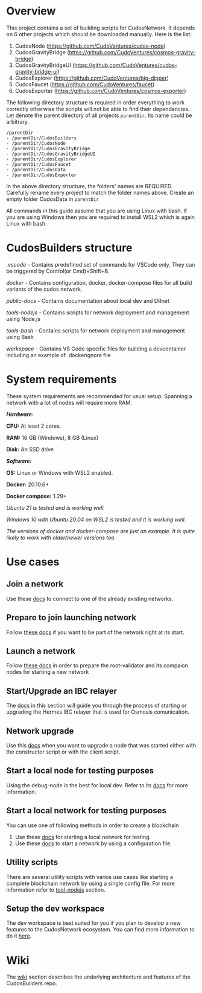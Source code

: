 # Overview

This project contains a set of building scripts for CudosNetwork. It depends on 6 other projects which should be downloaded manually. Here is the list:
1. CudosNode (https://github.com/CudoVentures/cudos-node)
1. CudosGravityBridge (https://github.com/CudoVentures/cosmos-gravity-bridge)
1. CudosGravityBridgeUI (https://github.com/CudoVentures/cudos-gravity-bridge-ui)
1. CudosExplorer (https://github.com/CudoVentures/big-dipper)
1. CudosFaucet (https://github.com/CudoVentures/faucet)
1. CudosExporter (https://github.com/CudoVentures/cosmos-exporter)

The following directory structure is required in order everything to work correctly otherwise the scripts will not be able to find their dependancies.
Let denote the parent directory of all projects <code>parentDir</code>. Its name could be arbitrary.

    /parentDir
    - /parentDir/CudosBuilders
    - /parentDir/CudosNode
    - /parentDir/CudosGravityBridge
    - /parentDir/CudosGravityBridgeUI
    - /parentDir/CudosExplorer
    - /parentDir/CudosFaucet
    - /parentDir/CudosData
    - /parentDir/CudosExporter

In the above directory structure, the folders' names are REQUIRED. Carefully rename every project to match the folder names above. Create an empty folder CudosData in <code>parentDir</code>

All commands in this guide assume that you are using Linux with bash. If you are using Windows then you are required to install WSL2 which is again Linux with bash.

# CudosBuilders structure

<em>.vscode</em> - Contains predefined set of commands for VSCode only. They can be triggered by Control(or Cmd)+Shift+B.

<em>docker</em> - Contains configuration, docker, docker-compose files for all build variants of the cudos network.

<em>public-docs</em> - Contains documentation about local dev and DRnet

<em>tools-nodejs</em> - Contains scripts for network deployment and management using Node.js

<em>tools-bash</em> - Contains scripts for network deployment and management using Bash

<em>workspace</em> - Contains VS Code specific files for building a devcontainer including an example of .dockerignore file

# System requirements

These system requirements are recommended for usual setup. Spanning a network with a lot of nodes will require more RAM.

<em>**Hardware:**</em>

**CPU:** At least 2 cores.

**RAM:** 16 GB (Windows), 8 GB (Linux)

**Disk:** An SSD drive

<em>**Software:**</em>

**OS:** Linux or Windows with WSL2 enabled.

**Docker:** 20.10.6+

**Docker compose:** 1.29+

<em>Ubuntu 21 is tested and is working well.</em>

<em>Windows 10 with Ubuntu 20.04 on WSL2 is tested and it is working well.</em>

<em>The versions of docker and docker-compose are just an example. It is quite likely to work with older/newer versions too.</em>

# Use cases

## Join a network

Use these [docs](./tools-bash/client/readme.md) to connect to one of the already existing networks.

## Prepare to join launching network

Follow [these docs](./tools-bash/constructor/readme.md) if you want to be part of the network right at its start.

## Launch a network

Follow [these docs](./tools-bash/launcher/readme.md) in order to prepare the root-validator and its compaion nodes for starting a new network

## Start/Upgrade an IBC relayer

The [docs](./tools-bash/relayer/) in this section will guide you through the process of starting or upgrading the Hermes IBC relayer that is used for Osmosis comunication.

## Network upgrade

Use this [docs](./tools-bash/upgrade/) when you want to upgrade a node that was started either with the constructor script or with the client script.

## Start a local node for testing purposes

Using the debug-node is the best for local dev. Refer to its [docs](./docker/debug-node/readme.md) for more information.

## Start a local network for testing purposes

You can use one of following methods in order to create a blockchain

1. Use these [docs](./public-docs/local-network/local-network.md) for starting a local network for testing.
1. Use these [docs](./tools-nodejs/deployer-network/readme.md) to start a network by using a configuration file.

## Utility scripts

There are several utility scripts with varios use cases like starting a complete blockchain network by using a single config file. For more information refer to [tool-nodejs](./tools-nodejs/readme.md) section.

## Setup the dev workspace

The dev workspace is best suited for you if you plan to develop a new features to the CudosNetwork ecosystem. You can find more information to do it [here](./workspace/readme.md).

# Wiki

The [wiki](./wiki.md) section describes the underlying architecture and features of the CudosBuilders repo.





